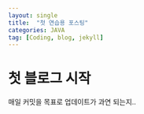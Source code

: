 ```yaml
---
layout: single
title:  "첫 연습용 포스팅"
categories: JAVA 
tag: [Coding, blog, jekyll]
---
```


# 첫 블로그 시작 

매일 커밋을 목표로 
업데이트가 과연 되는지..


